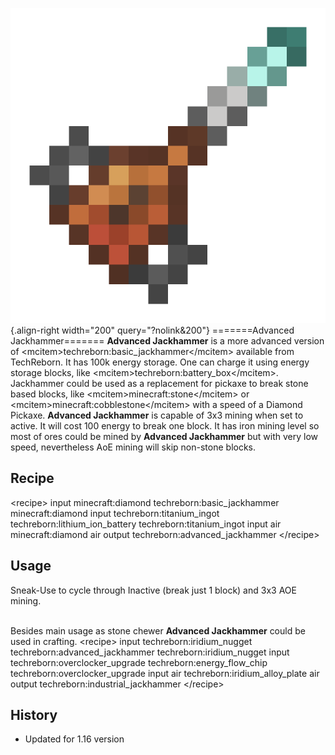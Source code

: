 ![Advanced Jackhammer](/media/mods/techreborn/advanced_jackhammer.png){.align-right width="200" query="?nolink&200"} =======Advanced Jackhammer======= **Advanced Jackhammer** is a more advanced version of \<mcitem\>techreborn:basic_jackhammer\</mcitem\> available from TechReborn. It has 100k energy storage. One can charge it using energy storage blocks, like \<mcitem\>techreborn:battery_box\</mcitem\>. Jackhammer could be used as a replacement for pickaxe to break stone based blocks, like \<mcitem\>minecraft:stone\</mcitem\> or \<mcitem\>minecraft:cobblestone\</mcitem\> with a speed of a Diamond Pickaxe. **Advanced Jackhammer** is capable of 3x3 mining when set to active. It will cost 100 energy to break one block. It has iron mining level so most of ores could be mined by **Advanced Jackhammer** but with very low speed, nevertheless AoE mining will skip non-stone blocks.

## Recipe

\<recipe\> input minecraft:diamond techreborn:basic_jackhammer minecraft:diamond input techreborn:titanium_ingot techreborn:lithium_ion_battery techreborn:titanium_ingot input air minecraft:diamond air output techreborn:advanced_jackhammer \</recipe\>

## Usage

Sneak-Use to cycle through Inactive (break just 1 block) and 3x3 AOE mining.

\
Besides main usage as stone chewer **Advanced Jackhammer** could be used in crafting. \<recipe\> input techreborn:iridium_nugget techreborn:advanced_jackhammer techreborn:iridium_nugget input techreborn:overclocker_upgrade techreborn:energy_flow_chip techreborn:overclocker_upgrade input air techreborn:iridium_alloy_plate air output techreborn:industrial_jackhammer \</recipe\>

## History

- Updated for 1.16 version
